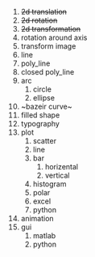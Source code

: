 1. ~~2d translation~~
1. ~~2d rotation~~
1. ~~2d transformation~~
1. rotation around axis
1. transform image
1. line
1. poly_line
1. closed poly_line
1. arc
    1. circle
    1. ellipse
1. ~bazeir curve~
1. filled shape
1. typography
1. plot
    1. scatter
    1. line
    1. bar
        1. horizental
        1. vertical
    1. histogram
    1. polar
    1. excel
    1. python
1. animation
1. gui
    1. matlab
    1. python

